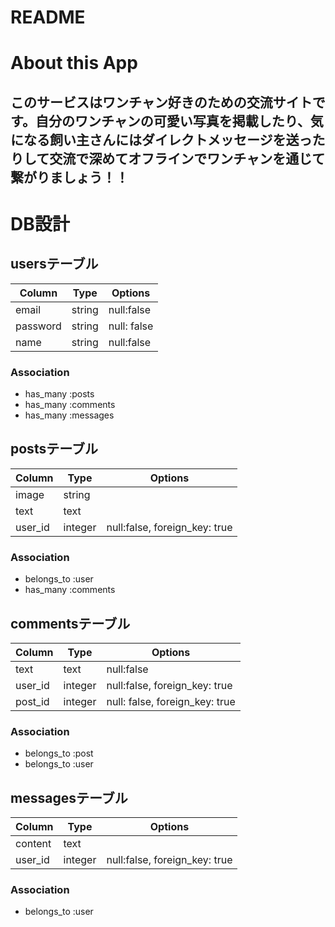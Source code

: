 # README

# About this App

## このサービスはワンチャン好きのための交流サイトです。自分のワンチャンの可愛い写真を掲載したり、気になる飼い主さんにはダイレクトメッセージを送ったりして交流で深めてオフラインでワンチャンを通じて繋がりましょう！！


# DB設計

## usersテーブル
|Column|Type|Options|
|------|----|-------|
|email|string|null:false|
|password|string|null: false|
|name|string|null:false|
### Association
- has_many :posts
- has_many :comments
- has_many :messages

## postsテーブル
|Column|Type|Options|
|------|----|-------|
|image|string||
|text|text||
|user_id|integer|null:false, foreign_key: true|
### Association
- belongs_to :user
- has_many :comments

## commentsテーブル
|Column|Type|Options|
|------|----|-------|
|text|text|null:false|
|user_id|integer|null:false, foreign_key: true|
|post_id|integer|null: false, foreign_key: true|
### Association
- belongs_to :post
- belongs_to :user

## messagesテーブル
|Column|Type|Options|
|------|----|-------|
|content|text||
|user_id|integer|null:false, foreign_key: true|
### Association
- belongs_to :user



